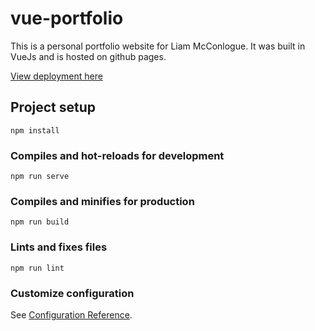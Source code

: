 # vue-portfolio

This is a personal portfolio website for Liam McConlogue. It was built in VueJs and is hosted on github pages.

[View deployment here]()

## Project setup
```
npm install
```

### Compiles and hot-reloads for development
```
npm run serve
```

### Compiles and minifies for production
```
npm run build
```

### Lints and fixes files
```
npm run lint
```

### Customize configuration
See [Configuration Reference](https://cli.vuejs.org/config/).

